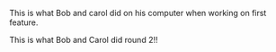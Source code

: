 This is what Bob and carol did on his computer when working on first feature.

This is what Bob and Carol did round 2!!